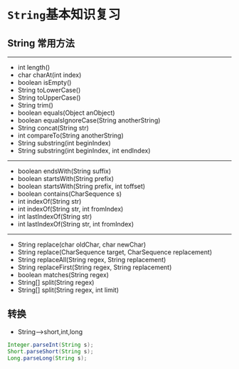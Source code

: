 # `String`基本知识复习
## String 常用方法
***
* int     length()
* char	  charAt(int index)
* boolean	isEmpty()
* String	toLowerCase()
* String	toUpperCase()
* String	trim()
* boolean	equals(Object anObject)
* boolean	equalsIgnoreCase(String anotherString)
* String	concat(String str)
* int	    compareTo(String anotherString)
* String	substring(int beginIndex)
* String	substring(int beginIndex, int endIndex)
***
* boolean	endsWith(String suffix)
* boolean	startsWith(String prefix)
* boolean	startsWith(String prefix, int toffset)
* boolean	contains(CharSequence s)
* int	    indexOf(String str)
* int	    indexOf(String str, int fromIndex)
* int	    lastIndexOf(String str)
* int	    lastIndexOf(String str, int fromIndex)
***
* String	replace(char oldChar, char newChar)
* String	replace(CharSequence target, CharSequence replacement)
* String	replaceAll(String regex, String replacement)
* String	replaceFirst(String regex, String replacement)
* boolean	matches(String regex)
* String[]	split(String regex)
* String[]	split(String regex, int limit)
## 转换
* String-->short,int,long
```java
Integer.parseInt(String s);
Short.parseShort(String s);
Long.parseLong(String s);
```
